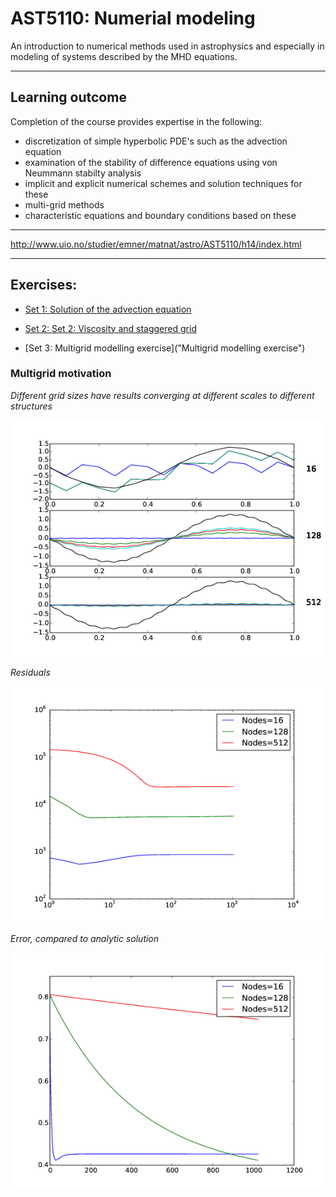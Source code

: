 # AST5110: Numerial modeling

An introduction to numerical methods used in astrophysics and especially in modeling of systems described by the MHD equations.

 - - -

## Learning outcome
Completion of the course provides expertise in the following:

- discretization of simple hyperbolic PDE's such as the advection equation
- examination of the stability of difference equations using von Neummann stabilty analysis
- implicit and explicit numerical schemes and solution techniques for these
- multi-grid methods
- characteristic equations and boundary conditions based on these

- - - 

http://www.uio.no/studier/emner/matnat/astro/AST5110/h14/index.html

- - -

## Exercises:

- [Set 1: Solution of the advection equation](http://www.uio.no/studier/emner/matnat/astro/AST5110/h14/undervisningsmateriale/exercise-numeric.pdf "Set 1")

- [Set 2: Set 2: Viscosity and staggered grid](http://www.uio.no/studier/emner/matnat/astro/AST5110/h14/undervisningsmateriale/exercise-numeric2.pdf "Set 2: Viscosity and staggered grid")

- [Set 3: Multigrid modelling exercise]("Multigrid modelling exercise")


### Multigrid motivation
*Different grid sizes have results converging at different scales to different structures*

![Set 3 solution 1](/exercises3/imgs-0.png)

*Residuals*

![Set 3 solution 2](/exercises3/imgs-1.png)


*Error, compared to analytic solution*

![Set 3 solution 3](/exercises3/imgs-2.png)
